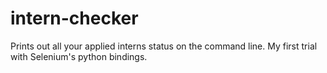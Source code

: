 # intern-checker
Prints out all your applied interns status on the command line. My first trial with Selenium's python bindings. 

